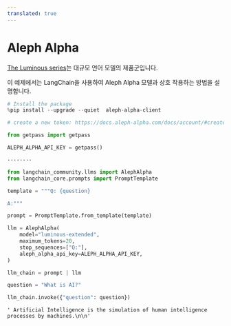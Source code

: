 ```yaml
---
translated: true
---
```


# Aleph Alpha

[The Luminous series](https://docs.aleph-alpha.com/docs/introduction/luminous/)는 대규모 언어 모델의 제품군입니다.

이 예제에서는 LangChain을 사용하여 Aleph Alpha 모델과 상호 작용하는 방법을 설명합니다.

```python
# Install the package
%pip install --upgrade --quiet  aleph-alpha-client
```

```python
# create a new token: https://docs.aleph-alpha.com/docs/account/#create-a-new-token

from getpass import getpass

ALEPH_ALPHA_API_KEY = getpass()
```

```output
········
```

```python
from langchain_community.llms import AlephAlpha
from langchain_core.prompts import PromptTemplate
```

```python
template = """Q: {question}

A:"""

prompt = PromptTemplate.from_template(template)
```

```python
llm = AlephAlpha(
    model="luminous-extended",
    maximum_tokens=20,
    stop_sequences=["Q:"],
    aleph_alpha_api_key=ALEPH_ALPHA_API_KEY,
)
```

```python
llm_chain = prompt | llm
```

```python
question = "What is AI?"

llm_chain.invoke({"question": question})
```

```output
' Artificial Intelligence is the simulation of human intelligence processes by machines.\n\n'
```
